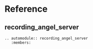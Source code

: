 # Reference

## recording_angel_server

```{eval-rst}
.. automodule:: recording_angel_server
   :members:
```
